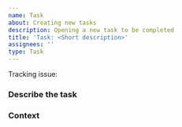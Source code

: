 ```yaml
---
name: Task
about: Creating new tasks
description: Opening a new task to be completed
title: 'Task: <Short description>'
assignees: ''
type: Task
---
```


<!--
  Not sure where to start?

  See the end of the issue body for some tips!
-->

Tracking issue: <!-- Link to epic or other tracking issue -->

### Describe the task

<!-- This should be short and sweet at first. Example: Where will we store draft issue body data? -->

### Context

<!--
A little more detail about what decision needs to be made and why, data points to consider, etc.

The goal of this section is primarily to give consultants all the information, links, etc. that they need to participate.
-->
